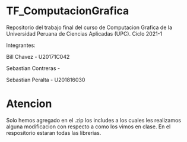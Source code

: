 # TF_ComputacionGrafica
Repositorio del trabajo final del curso de Computacion Grafica de la Universidad Peruana de Ciencias Aplicadas (UPC). Ciclo 2021-1

Integrantes:

Bill Chavez - U20171C042

Sebastian Contreras -

Sebastian Peralta - U201816030

# Atencion
Solo hemos agregado en el .zip los includes a los cuales les realizamos alguna modificacion con respecto a como los vimos en clase. En el respositorio estaran todas las librerias.
